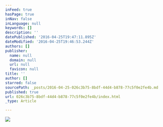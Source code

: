 ```yaml
---
inFeed: true
hasPage: true
inNav: false
inLanguage: null
keywords: []
description: ''
datePublished: '2016-04-25T19:47:11.895Z'
dateModified: '2016-04-25T19:46:53.244Z'
authors: []
publisher:
  name: null
  domain: null
  url: null
  favicon: null
title: ''
author: []
starred: false
sourcePath: _posts/2016-04-25-026c3b75-8bdf-44d4-b878-77c5f0e2fe4b.md
published: true
url: 026c3b75-8bdf-44d4-b878-77c5f0e2fe4b/index.html
_type: Article

---
```

![](https://the-grid-user-content.s3-us-west-2.amazonaws.com/54ee52fe-cc3c-41c8-8d1f-63d366326e8a.png)